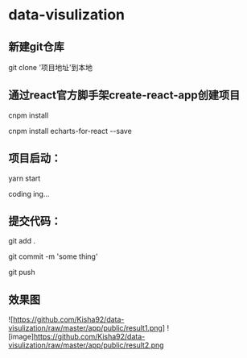 # data-visulization

## 新建git仓库
git clone '项目地址'到本地

## 通过react官方脚手架create-react-app创建项目
cnpm install  

cnpm install echarts-for-react --save

## 项目启动：
yarn start

coding ing... 

## 提交代码：
git add .  

git commit -m 'some thing'  

git push

## 效果图
![https://github.com/Kisha92/data-visulization/raw/master/app/public/result1.png]
![image]https://github.com/Kisha92/data-visulization/raw/master/app/public/result2.png
